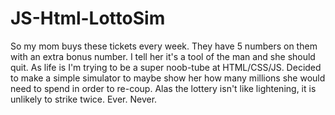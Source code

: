 # JS-Html-LottoSim


So my mom buys these tickets every week. They have 5 numbers on them with an extra bonus number. I tell her it's a tool of the man and she should quit. As life is I'm trying to be a super noob-tube at HTML/CSS/JS. Decided to make a simple simulator to maybe show her how many millions she would need to spend in order to re-coup. Alas the lottery isn't like lightening, it is unlikely to strike twice. Ever. Never. 